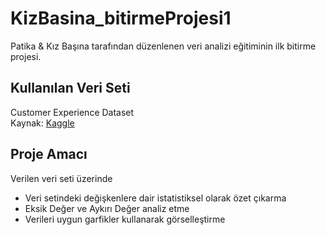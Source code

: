 # KizBasina_bitirmeProjesi1

Patika & Kız Başına tarafından düzenlenen veri analizi eğitiminin ilk bitirme projesi.

## Kullanılan Veri Seti
Customer Experience Dataset  
Kaynak: [Kaggle](https://www.kaggle.com/datasets/ziya07/customer-experience-dataset)

## Proje Amacı
Verilen veri seti üzerinde 
- Veri setindeki değişkenlere dair istatistiksel olarak özet çıkarma
- Eksik Değer ve Aykırı Değer analiz etme
- Verileri uygun garfikler kullanarak görselleştirme
